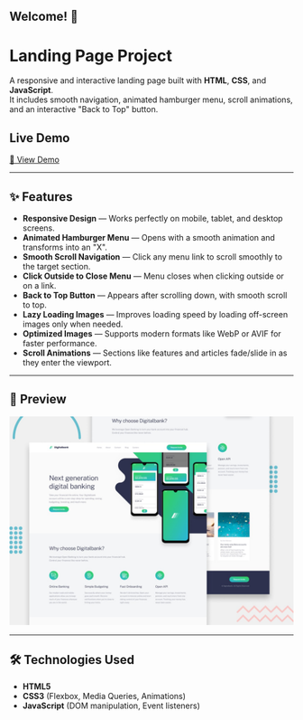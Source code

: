 ## Welcome! 👋

# Landing Page Project

A responsive and interactive landing page built with **HTML**, **CSS**, and **JavaScript**.  
It includes smooth navigation, animated hamburger menu, scroll animations, and an interactive "Back to Top" button.

## Live Demo

[🔗 View Demo](https://m7med-os.github.io/Digital-bank-landing-page/)

---

## ✨ Features

- **Responsive Design** — Works perfectly on mobile, tablet, and desktop screens.
- **Animated Hamburger Menu** — Opens with a smooth animation and transforms into an "X".
- **Smooth Scroll Navigation** — Click any menu link to scroll smoothly to the target section.
- **Click Outside to Close Menu** — Menu closes when clicking outside or on a link.
- **Back to Top Button** — Appears after scrolling down, with smooth scroll to top.
- **Lazy Loading Images** — Improves loading speed by loading off-screen images only when needed.
- **Optimized Images** — Supports modern formats like WebP or AVIF for faster performance.
- **Scroll Animations** — Sections like features and articles fade/slide in as they enter the viewport.

---

## 📸 Preview

![Design preview for the Digitalbank landing page coding challenge](preview.jpg)

---

## 🛠️ Technologies Used

- **HTML5**
- **CSS3** (Flexbox, Media Queries, Animations)
- **JavaScript** (DOM manipulation, Event listeners)
